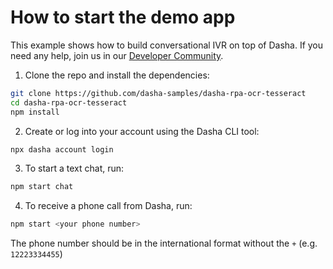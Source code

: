 # How to start the demo app

This example shows how to build conversational IVR on top of Dasha. If you need any help, join us in our [Developer Community](https://community.dasha.ai).

1. Clone the repo and install the dependencies:

```sh
git clone https://github.com/dasha-samples/dasha-rpa-ocr-tesseract
cd dasha-rpa-ocr-tesseract
npm install
```

2. Create or log into your account using the Dasha CLI tool:

```sh
npx dasha account login
```

3. To start a text chat, run:

```sh
npm start chat
```

4. To receive a phone call from Dasha, run:

```sh
npm start <your phone number>
```

The phone number should be in the international format without the `+` (e.g. `12223334455`)
